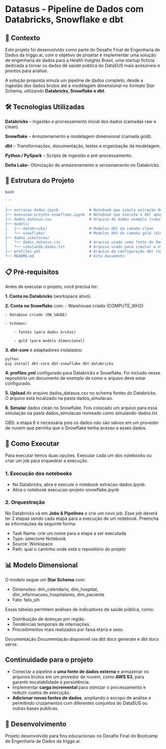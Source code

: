 # Datasus - Pipeline de Dados com Databricks, Snowflake e dbt
## 📌 Contexto
Este projeto foi desenvolvido como parte do Desafio Final de Engenharia de Dados da triggo.ai, com o objetivo de projetar e implementar uma solução de engenharia de dados para a Health Insights Brasil, uma startup fictícia dedicada a tornar os dados de saúde pública do DataSUS mais acessíveis e prontos para análise.

A solução proposta simula um pipeline de dados completo, desde a ingestão dos dados brutos até a modelagem dimensional no formato Star Schema, utilizando **Databricks, Snowflake e dbt**.


## 🛠 Tecnologias Utilizadas
**Databricks** – Ingestão e processamento inicial dos dados (camadas raw e clean).

**Snowflake** – Armazenamento e modelagem dimensional (camada gold).

**dbt** – Transformações, documentação, testes e organização da modelagem.

**Python / PySpark** – Scripts de ingestão e pré-processamento.

**Delta Lake**– Otimização de armazenamento e versionamento no Databricks.

## 📂 Estrutura do Projeto

```bash
bash

'''
.
├── extracao-dados.ipynb              # Notebook que simula extração dos dados DataSUS (camada raw)
├── execucao-projeto-snowflake.ipynb  # Notebook que executa o dbt apontando para o Snowflake
├── dados_datasus.csv                 # Arquivo de dados exemplo (simulação API DataSUS)
├── models/
│   ├── databricks/                   # Modelos dbt da camada clean
│   └── snowflake/                    # Modelos dbt da camada gold (dimensional)
├── dados_simulacao/
│   └── dados_datasus.csv             # Arquivo usado como fonte de dados para o projeto
│   └── simulando-dados.txt           # Arquivo usado para simular a etapa clean no Snowflake
├── profiles.yml                      # Arquivo de configuração dbt (não incluído por segurança)
└── README.md                         # Este documento

```

## 📋 Pré-requisitos
Antes de executar o projeto, você precisa ter:

**1. Conta no Databricks** (workspace ativo).

**2. Conta no Snowflake** com:
    - Warehouse criado (COMPUTE_WH2)

    - Database criado (DW_SAUDE)

    - Schemas:

        - fontes (para dados brutos)

        - gold (para modelo dimensional)

**3. dbt-core** e adaptadores instalados:
```bash
python
pip install dbt-core dbt-snowflake dbt-databricks

```
**4. profiles.yml** configurado para Databricks e Snowflake. Foi incluido nesse repositório um documento de exemplo de como o arquivo deve estar configurado.

**5. Upload** do arquivo dados_datasus.csv no schema fontes do Databricks. O arquivo está localizado na pasta dados_simulacao.

**6. Simular** dados clean no Snowflake. Fois colocado um arquivo para essa simulação na pasta dados_simulacao nomeado como simulando-dados.txt

OBS: a etapa 6 é necessária pois os dados não são salvos em um provedor de nuvem que permita que o Snowflake tenha acesso a esses dados.

## 🚀 Como Executar
Para executar temos duas opções. Executar cada um dos notebooks ou criar um job para orquestrar a execução.

### 1. Execução dos notebooks
- No Databricks, abra e execute o notebook extracao-dados.ipynb.
- Abra o notebook execucao-projeto-snowflake.ipynb

### 2. Orquestração
No Databricks vá em **Jobs & Pipelines** e crie um novo job. Esse job deverá ter 2 etapas sendo cada etapa para a execução de um notebook. Preencha as informações da seguinte forma:
- Task Name: crie um nome para a etapa a ser executada
- Type: selecione Notebook
- Source: Workspace
- Path: qual o caminho onde está o repositório do projeto

## 📊 Modelo Dimensional
O modelo segue um **Star Schema** com:
- Dimensões: dim_calendario, dim_hospital, dim_informacoes_hospitalares, dim_paciente
- Fato: fato_sih

Essas tabelas permitem análises de indicadores de saúde pública, como:
- Distribuição de doenças por região.
- Tendências temporais de internações.
- Procedimentos mais realizados por faixa etária e sexo.

Documentação
Documentação disponível via dbt docs generate e dbt docs serve.

## Continuidade para o projeto
- Conectar a pipeline a **uma fonte de dados externa** e armazenar os arquivos brutos em um provedor de nuvem, como **AWS S3**, para garantir escalabilidade e persistência.
- Implementar **carga incremental** para otimizar o processamento e reduzir custos de execução.
- **Adicionar novas fontes de dados**, ampliando o escopo de análise e permitindo cruzamentos com diferentes conjuntos do DataSUS ou outras bases públicas.

## 📜 Desenvolvimento
Projeto desenvolvido para fins educacionais no Desafio Final do Bootcamp de Engenharia de Dados da triggo.ai.